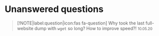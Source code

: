 # Unanswered questions

> [!NOTE|label:question|icon:fas fa-question]
> Why took the last full-website dump with `wget` so long? How to improve speed?!
> <small>10.05.20</small>
